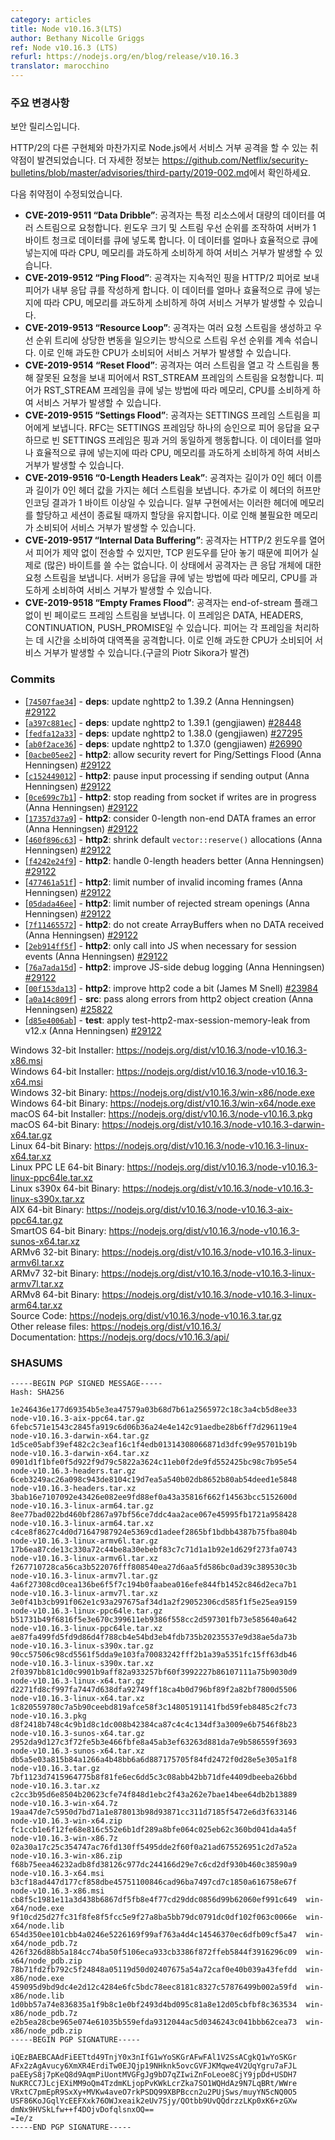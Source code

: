```yaml
---
category: articles
title: Node v10.16.3(LTS)
author: Bethany Nicolle Griggs
ref: Node v10.16.3 (LTS)
refurl: https://nodejs.org/en/blog/release/v10.16.3
translator: marocchino
---
```


<!-- ### Notable changes -->

### 주요 변경사항

<!--
This is a security release.

Node.js, as well as many other implementations of HTTP/2, have been found
vulnerable to Denial of Service attacks.
See https://github.com/Netflix/security-bulletins/blob/master/advisories/third-party/2019-002.md
for more information.

Vulnerabilities fixed:

* **CVE-2019-9511 “Data Dribble”**: The attacker requests a large amount of data from a specified resource over multiple streams. They manipulate window size and stream priority to force the server to queue the data in 1-byte chunks. Depending on how efficiently this data is queued, this can consume excess CPU, memory, or both, potentially leading to a denial of service.
* **CVE-2019-9512 “Ping Flood”**: The attacker sends continual pings to an HTTP/2 peer, causing the peer to build an internal queue of responses. Depending on how efficiently this data is queued, this can consume excess CPU, memory, or both, potentially leading to a denial of service.
* **CVE-2019-9513 “Resource Loop”**: The attacker creates multiple request streams and continually shuffles the priority of the streams in a way that causes substantial churn to the priority tree. This can consume excess CPU, potentially leading to a denial of service.
* **CVE-2019-9514 “Reset Flood”**: The attacker opens a number of streams and sends an invalid request over each stream that should solicit a stream of RST_STREAM frames from the peer. Depending on how the peer queues the RST_STREAM frames, this can consume excess memory, CPU, or both, potentially leading to a denial of service.
* **CVE-2019-9515 “Settings Flood”**: The attacker sends a stream of SETTINGS frames to the peer. Since the RFC requires that the peer reply with one acknowledgement per SETTINGS frame, an empty SETTINGS frame is almost equivalent in behavior to a ping. Depending on how efficiently this data is queued, this can consume excess CPU, memory, or both, potentially leading to a denial of service.
* **CVE-2019-9516 “0-Length Headers Leak”**: The attacker sends a stream of headers with a 0-length header name and 0-length header value, optionally Huffman encoded into 1-byte or greater headers. Some implementations allocate memory for these headers and keep the allocation alive until the session dies. This can consume excess memory, potentially leading to a denial of service.
* **CVE-2019-9517 “Internal Data Buffering”**: The attacker opens the HTTP/2 window so the peer can send without constraint; however, they leave the TCP window closed so the peer cannot actually write (many of) the bytes on the wire. The attacker then sends a stream of requests for a large response object. Depending on how the servers queue the responses, this can consume excess memory, CPU, or both, potentially leading to a denial of service.
* **CVE-2019-9518 “Empty Frames Flood”**: The attacker sends a stream of frames with an empty payload and without the end-of-stream flag. These frames can be DATA, HEADERS, CONTINUATION and/or PUSH_PROMISE. The peer spends time processing each frame disproportionate to attack bandwidth. This can consume excess CPU, potentially leading to a denial of service. (Discovered by Piotr Sikora of Google)
-->

보안 릴리스입니다.

HTTP/2의 다른 구현체와 마찬가지로 Node.js에서 서비스 거부 공격을 할 수 있는
취약점이 발견되었습니다.
더 자세한 정보는 <https://github.com/Netflix/security-bulletins/blob/master/advisories/third-party/2019-002.md>에서
확인하세요.

다음 취약점이 수정되었습니다.

- **CVE-2019-9511 “Data Dribble”**: 공격자는 특정 리소스에서 대량의 데이터를 여러 스트림으로 요청합니다. 윈도우 크기 및 스트림 우선 순위를 조작하여 서버가 1 바이트 청크로 데이터를 큐에 넣도록 합니다. 이 데이터를 얼마나 효율적으로 큐에 넣는지에 따라 CPU, 메모리를 과도하게 소비하게 하여 서비스 거부가 발생할 수 있습니다.
- **CVE-2019-9512 “Ping Flood”**: 공격자는 지속적인 핑을 HTTP/2 피어로 보내 피어가 내부 응답 큐를 작성하게 합니다. 이 데이터를 얼마나 효율적으로 큐에 넣는지에 따라 CPU, 메모리를 과도하게 소비하게 하여 서비스 거부가 발생할 수 있습니다.
- **CVE-2019-9513 “Resource Loop”**: 공격자는 여러 요청 스트림을 생성하고 우선 순위 트리에 상당한 변동을 일으키는 방식으로 스트림 우선 순위를 계속 섞습니다. 이로 인해 과도한 CPU가 소비되어 서비스 거부가 발생할 수 있습니다.
- **CVE-2019-9514 “Reset Flood”**: 공격자는 여러 스트림을 열고 각 스트림을 통해 잘못된 요청을 보내 피어에서 RST_STREAM 프레임의 스트림을 요청합니다. 피어가 RST_STREAM 프레임을 큐에 넣는 방법에 따라 메모리, CPU를 소비하게 하여 서비스 거부가 발생할 수 있습니다.
- **CVE-2019-9515 “Settings Flood”**: 공격자는 SETTINGS 프레임 스트림을 피어에게 보냅니다. RFC는 SETTINGS 프레임당 하나의 승인으로 피어 응답을 요구하므로 빈 SETTINGS 프레임은 핑과 거의 동일하게 행동합니다. 이 데이터를 얼마나 효율적으로 큐에 넣는지에 따라 CPU, 메모리를 과도하게 소비하게 하여 서비스 거부가 발생할 수 있습니다.
- **CVE-2019-9516 “0-Length Headers Leak”**: 공격자는 길이가 0인 헤더 이름과 길이가 0인 헤더 값을 가지는 헤더 스트림을 보냅니다. 추가로 이 헤더의 허프만 인코딩 결과가 1 바이트 이상일 수 있습니다. 일부 구현에서는 이러한 헤더에 메모리를 할당하고 세션이 종료될 때까지 할당을 유지합니다. 이로 인해 불필요한 메모리가 소비되어 서비스 거부가 발생할 수 있습니다.
- **CVE-2019-9517 “Internal Data Buffering”**: 공격자는 HTTP/2 윈도우를 열어서 피어가 제약 없이 전송할 수 있지만, TCP 윈도우를 닫아 놓기 때문에 피어가 실제로 (많은) 바이트를 쓸 수는 없습니다. 이 상태에서 공격자는 큰 응답 개체에 대한 요청 스트림을 보냅니다. 서버가 응답을 큐에 넣는 방법에 따라 메모리, CPU를 과도하게 소비하여 서비스 거부가 발생할 수 있습니다.
- **CVE-2019-9518 “Empty Frames Flood”**: 공격자는 end-of-stream 플래그 없이 빈 페이로드 프레임 스트림을 보냅니다. 이 프레임은 DATA, HEADERS, CONTINUATION, PUSH_PROMISE일 수 있습니다. 피어는 각 프레임을 처리하는 데 시간을 소비하여 대역폭을 공격합니다. 이로 인해 과도한 CPU가 소비되어 서비스 거부가 발생할 수 있습니다.(구글의 Piotr Sikora가 발견)

### Commits

* [[`74507fae34`](https://github.com/nodejs/node/commit/74507fae34)] - **deps**: update nghttp2 to 1.39.2 (Anna Henningsen) [#29122](https://github.com/nodejs/node/pull/29122)
* [[`a397c881ec`](https://github.com/nodejs/node/commit/a397c881ec)] - **deps**: update nghttp2 to 1.39.1 (gengjiawen) [#28448](https://github.com/nodejs/node/pull/28448)
* [[`fedfa12a33`](https://github.com/nodejs/node/commit/fedfa12a33)] - **deps**: update nghttp2 to 1.38.0 (gengjiawen) [#27295](https://github.com/nodejs/node/pull/27295)
* [[`ab0f2ace36`](https://github.com/nodejs/node/commit/ab0f2ace36)] - **deps**: update nghttp2 to 1.37.0 (gengjiawen) [#26990](https://github.com/nodejs/node/pull/26990)
* [[`0acbe05ee2`](https://github.com/nodejs/node/commit/0acbe05ee2)] - **http2**: allow security revert for Ping/Settings Flood (Anna Henningsen) [#29122](https://github.com/nodejs/node/pull/29122)
* [[`c152449012`](https://github.com/nodejs/node/commit/c152449012)] - **http2**: pause input processing if sending output (Anna Henningsen) [#29122](https://github.com/nodejs/node/pull/29122)
* [[`0ce699c7b1`](https://github.com/nodejs/node/commit/0ce699c7b1)] - **http2**: stop reading from socket if writes are in progress (Anna Henningsen) [#29122](https://github.com/nodejs/node/pull/29122)
* [[`17357d37a9`](https://github.com/nodejs/node/commit/17357d37a9)] - **http2**: consider 0-length non-end DATA frames an error (Anna Henningsen) [#29122](https://github.com/nodejs/node/pull/29122)
* [[`460f896c63`](https://github.com/nodejs/node/commit/460f896c63)] - **http2**: shrink default `vector::reserve()` allocations (Anna Henningsen) [#29122](https://github.com/nodejs/node/pull/29122)
* [[`f4242e24f9`](https://github.com/nodejs/node/commit/f4242e24f9)] - **http2**: handle 0-length headers better (Anna Henningsen) [#29122](https://github.com/nodejs/node/pull/29122)
* [[`477461a51f`](https://github.com/nodejs/node/commit/477461a51f)] - **http2**: limit number of invalid incoming frames (Anna Henningsen) [#29122](https://github.com/nodejs/node/pull/29122)
* [[`05dada46ee`](https://github.com/nodejs/node/commit/05dada46ee)] - **http2**: limit number of rejected stream openings (Anna Henningsen) [#29122](https://github.com/nodejs/node/pull/29122)
* [[`7f11465572`](https://github.com/nodejs/node/commit/7f11465572)] - **http2**: do not create ArrayBuffers when no DATA received (Anna Henningsen) [#29122](https://github.com/nodejs/node/pull/29122)
* [[`2eb914ff5f`](https://github.com/nodejs/node/commit/2eb914ff5f)] - **http2**: only call into JS when necessary for session events (Anna Henningsen) [#29122](https://github.com/nodejs/node/pull/29122)
* [[`76a7ada15d`](https://github.com/nodejs/node/commit/76a7ada15d)] - **http2**: improve JS-side debug logging (Anna Henningsen) [#29122](https://github.com/nodejs/node/pull/29122)
* [[`00f153da13`](https://github.com/nodejs/node/commit/00f153da13)] - **http2**: improve http2 code a bit (James M Snell) [#23984](https://github.com/nodejs/node/pull/23984)
* [[`a0a14c809f`](https://github.com/nodejs/node/commit/a0a14c809f)] - **src**: pass along errors from http2 object creation (Anna Henningsen) [#25822](https://github.com/nodejs/node/pull/25822)
* [[`d85e4006ab`](https://github.com/nodejs/node/commit/d85e4006ab)] - **test**: apply test-http2-max-session-memory-leak from v12.x (Anna Henningsen) [#29122](https://github.com/nodejs/node/pull/29122)

Windows 32-bit Installer: https://nodejs.org/dist/v10.16.3/node-v10.16.3-x86.msi<br>
Windows 64-bit Installer: https://nodejs.org/dist/v10.16.3/node-v10.16.3-x64.msi<br>
Windows 32-bit Binary: https://nodejs.org/dist/v10.16.3/win-x86/node.exe<br>
Windows 64-bit Binary: https://nodejs.org/dist/v10.16.3/win-x64/node.exe<br>
macOS 64-bit Installer: https://nodejs.org/dist/v10.16.3/node-v10.16.3.pkg<br>
macOS 64-bit Binary: https://nodejs.org/dist/v10.16.3/node-v10.16.3-darwin-x64.tar.gz<br>
Linux 64-bit Binary: https://nodejs.org/dist/v10.16.3/node-v10.16.3-linux-x64.tar.xz<br>
Linux PPC LE 64-bit Binary: https://nodejs.org/dist/v10.16.3/node-v10.16.3-linux-ppc64le.tar.xz<br>
Linux s390x 64-bit Binary: https://nodejs.org/dist/v10.16.3/node-v10.16.3-linux-s390x.tar.xz<br>
AIX 64-bit Binary: https://nodejs.org/dist/v10.16.3/node-v10.16.3-aix-ppc64.tar.gz<br>
SmartOS 64-bit Binary: https://nodejs.org/dist/v10.16.3/node-v10.16.3-sunos-x64.tar.xz<br>
ARMv6 32-bit Binary: https://nodejs.org/dist/v10.16.3/node-v10.16.3-linux-armv6l.tar.xz<br>
ARMv7 32-bit Binary: https://nodejs.org/dist/v10.16.3/node-v10.16.3-linux-armv7l.tar.xz<br>
ARMv8 64-bit Binary: https://nodejs.org/dist/v10.16.3/node-v10.16.3-linux-arm64.tar.xz<br>
Source Code: https://nodejs.org/dist/v10.16.3/node-v10.16.3.tar.gz<br>
Other release files: https://nodejs.org/dist/v10.16.3/<br>
Documentation: https://nodejs.org/docs/v10.16.3/api/

<h3 id="shasums">SHASUMS</h3>

```
-----BEGIN PGP SIGNED MESSAGE-----
Hash: SHA256

1e246436e177d69354b5e3ea47579a03b68d7b61a2565972c18c3a4cb5d8ee33  node-v10.16.3-aix-ppc64.tar.gz
6febc571e1543c2845fa919c6d06b36a24e4e142c91aedbe28b6ff7d296119e4  node-v10.16.3-darwin-x64.tar.gz
1d5ce05abf39ef482c2c3eaf16c1f4edb01314308066871d3dfc99e95701b19b  node-v10.16.3-darwin-x64.tar.xz
0901d1f1bfe0f5d922f9d79c5822a3624c11eb0f2de9fd552425bc98c7b95e54  node-v10.16.3-headers.tar.gz
6ceb3249ac26a098c943de8104c19d7ea5a540b02db8652b80ab54deed1e5848  node-v10.16.3-headers.tar.xz
3bab16e7107092e43426e082ee9fd88ef0a43a35816f662f14563bcc5152600d  node-v10.16.3-linux-arm64.tar.gz
8ee77bad022bd460bf2867a97bf56ce7ddc4aa2ace067e45995fb1721a958428  node-v10.16.3-linux-arm64.tar.xz
c4ce8f8627c4d0d71647987924e5369cd1adeef2865bf1bdbb4387b75fba804b  node-v10.16.3-linux-armv6l.tar.gz
17b6ea87cde13c330a72c44be8a30ebebf83c7c71d1a1b92e1d629f273fa0743  node-v10.16.3-linux-armv6l.tar.xz
f267710728ca56ca3b522076fff808540ea27d6aa5fd586bc0ad39c389530c3b  node-v10.16.3-linux-armv7l.tar.gz
4a6f27308cd0cea136be6f5f7c194b0faabea016efe844fb1452c846d2eca7b1  node-v10.16.3-linux-armv7l.tar.xz
3e0f41b3cb991f062e1c93a297675af34d1a2f29052306cd585f1f5e25ea9159  node-v10.16.3-linux-ppc64le.tar.gz
b51731b49f6816f5e3e670c399611eb9386f558cc2d597301fb73e585640a642  node-v10.16.3-linux-ppc64le.tar.xz
ae87fa499fd5fd9d86d4f788cb4e54bd3eb4fdb735b20235537e9d38ae5da73b  node-v10.16.3-linux-s390x.tar.gz
90cc57506c98cd5561f5dda9e103fa70083242fff2b1a39a5351fc15ff63db46  node-v10.16.3-linux-s390x.tar.xz
2f0397bb81c1d0c9901b9aff82a933257bf60f3992227b86107111a75b9030d9  node-v10.16.3-linux-x64.tar.gz
d2271fd8cf997fa7447d638dfa92749ff18ca4b0d796bf89f2a82bf7800d5506  node-v10.16.3-linux-x64.tar.xz
1c820559780c7a5b90ceebd819afce58f3c14805191141fbd59feb8485c2fc73  node-v10.16.3.pkg
d8f2418b748c4c9b1d8c1dc008b42384ca87c4c4c134df3a3009e6b7546f8b23  node-v10.16.3-sunos-x64.tar.gz
2952da9d127c3f72fe5b3e466fbfe8a45ab3ef63263d881da7e9b586559f3693  node-v10.16.3-sunos-x64.tar.xz
db5a5e03a815b84a1266a4b48bb6a6d887175705f84fd2472f0d28e5e305a1f8  node-v10.16.3.tar.gz
7bf1123d7415964775b8f81fe6ec6dd5c3c08abb42bb71dfe4409dbeeba26bbd  node-v10.16.3.tar.xz
c2cc3b95d6e8504b20623cfe74f848d1ebc2f43a262e7bae14bee64db2b13889  node-v10.16.3-win-x64.7z
19aa47de7c5950d7bd71a1e878013b98d93871cc311d7185f5472e6d3f633146  node-v10.16.3-win-x64.zip
fc1ccb1e6f12fe68e816c552e6b1df289a8bfe064c025eb62c360bd041da4a5f  node-v10.16.3-win-x86.7z
02a30a17c25c354747ac76fd130ff5495dde2f60f0a21ad675526951c2d7a52a  node-v10.16.3-win-x86.zip
f68b75eea46232adb8fd38126c977dc244166d29e7c6cd2df930b460c38590a9  node-v10.16.3-x64.msi
b3cf18ad447d177cf858dbe45751100846cad96ba7497cd7c1850a616758e67f  node-v10.16.3-x86.msi
cb8f5c1981e11a3d438b6867df5fb8e4f77cd29ddc0856d99b62060ef991c649  win-x64/node.exe
9f10cd25d27fc31f8fe8f5fcc5e9f27a8ba5bb79dc0791dc0df102f063c0066e  win-x64/node.lib
654d350ee101cbb4a0246e5226169f99af763a4d4c14546370ec6dfb09cf5a47  win-x64/node_pdb.7z
426f326d88b5a184cc74ba50f5106eca933cb3386f872ffeb5844f3916296c09  win-x64/node_pdb.zip
78b71fd2fb792c5f24848a05119d50d02407675a54a72caf0e40b039a43fefdd  win-x86/node.exe
459095d9bd9dc4e2d12c4284e6fc5bdc78eec8181c8327c57876499b002a59fd  win-x86/node.lib
1d0bb57a74e836835a1f9b8c1e0bf2493d4bd095c81a8e12d05cbfbf8c363534  win-x86/node_pdb.7z
e2b5ea28cbe965e074e61035b559efda9312044ac5d0346243c041bbb62cea73  win-x86/node_pdb.zip
-----BEGIN PGP SIGNATURE-----

iQEzBAEBCAAdFiEETtd49TnjY0x3nIfG1wYoSKGrAFwFAl1V2SsACgkQ1wYoSKGr
AFx2zAgAvucy6XmXR4ErdiTw0EJQjp19NHknk5ovcGVFJKMqwe4V2UqYgru7aFJL
paEEyS8j7pKeQ8d9AqmPiUontMVGFgJg9bD7qZIwiZnFoLeoe8CjY9jpDd+USDH7
NuKRCC7JLcjEXiMM9oQm4TzdmKLjopPvKWkLcrZka7SO1WQHdAz9N7LqBRt/WWre
VRxtC7pmEpR9SxXy+MVKw4aveO7rkPSDQ99XBPBccn2u2PUjSws/muyYN5cNQ0O5
USF86KoJGqlYcEEFXxk76OWJxeaik2eUv7Sjy/QOtbb9UvQQdrzzLKp0xK6+zGXw
dmNx9HVSkLfw++f4DOjvDofqlsnxOQ==
=Ie/z
-----END PGP SIGNATURE-----

```
